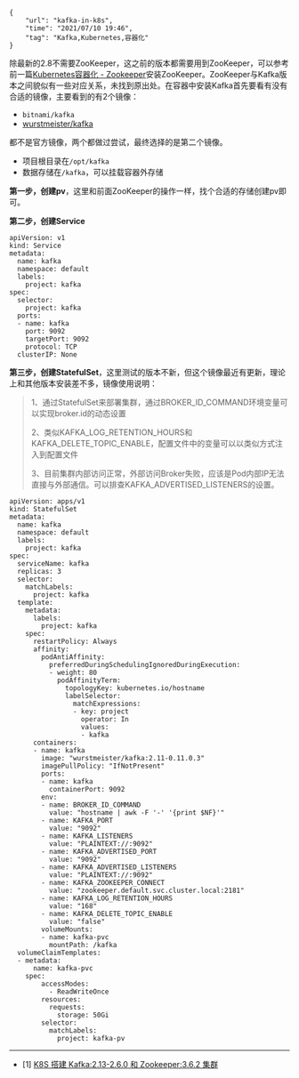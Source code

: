 ```
{
    "url": "kafka-in-k8s",
    "time": "2021/07/10 19:46",
    "tag": "Kafka,Kubernetes,容器化"
}
```

除最新的2.8不需要ZooKeeper，这之前的版本都需要用到ZooKeeper，可以参考前一篇[Kubernetes容器化 - Zookeeper](https://itopic.org/zookeeper-in-k8s.html)安装ZooKeeper。ZooKeeper与Kafka版本之间貌似有一些对应关系，未找到原出处。在容器中安装Kafka首先要看有没有合适的镜像，主要看到的有2个镜像：

- `bitnami/kafka`
- [wurstmeister/kafka](https://github.com/wurstmeister/kafka-docker)

都不是官方镜像，两个都做过尝试，最终选择的是第二个镜像。

- 项目根目录在`/opt/kafka`
- 数据存储在`/kafka`，可以挂载容器外存储

**第一步，创建pv**，这里和前面ZooKeeper的操作一样，找个合适的存储创建pv即可。

**第二步，创建Service**

```
apiVersion: v1
kind: Service
metadata:
  name: kafka
  namespace: default
  labels:
    project: kafka
spec:
  selector:
    project: kafka
  ports:
  - name: kafka
    port: 9092
    targetPort: 9092
    protocol: TCP
  clusterIP: None
```

**第三步，创建StatefulSet**，这里测试的版本不新，但这个镜像最近有更新，理论上和其他版本安装差不多，镜像使用说明：

>1、通过StatefulSet来部署集群，通过BROKER_ID_COMMAND环境变量可以实现broker.id的动态设置
>
>2、类似KAFKA_LOG_RETENTION_HOURS和KAFKA_DELETE_TOPIC_ENABLE，配置文件中的变量可以以类似方式注入到配置文件
>
>3、目前集群内部访问正常，外部访问Broker失败，应该是Pod内部IP无法直接与外部通信。可以排查KAFKA_ADVERTISED_LISTENERS的设置。

```
apiVersion: apps/v1
kind: StatefulSet
metadata:
  name: kafka
  namespace: default
  labels:
    project: kafka
spec:
  serviceName: kafka
  replicas: 3
  selector:
    matchLabels:
      project: kafka
  template:
    metadata:
      labels:
        project: kafka
    spec:
      restartPolicy: Always
      affinity:
        podAntiAffinity:
          preferredDuringSchedulingIgnoredDuringExecution:
          - weight: 80
            podAffinityTerm:
              topologyKey: kubernetes.io/hostname
              labelSelector:
                matchExpressions:
                - key: project
                  operator: In
                  values: 
                  - kafka
      containers:
      - name: kafka
        image: "wurstmeister/kafka:2.11-0.11.0.3"
        imagePullPolicy: "IfNotPresent"
        ports:
        - name: kafka
          containerPort: 9092
        env:
        - name: BROKER_ID_COMMAND
          value: "hostname | awk -F '-' '{print $NF}'"
        - name: KAFKA_PORT
          value: "9092"
        - name: KAFKA_LISTENERS
          value: "PLAINTEXT://:9092"
        - name: KAFKA_ADVERTISED_PORT
          value: "9092"
        - name: KAFKA_ADVERTISED_LISTENERS
          value: "PLAINTEXT://:9092"
        - name: KAFKA_ZOOKEEPER_CONNECT
          value: "zookeeper.default.svc.cluster.local:2181"
        - name: KAFKA_LOG_RETENTION_HOURS
          value: "168"
        - name: KAFKA_DELETE_TOPIC_ENABLE
          value: "false"
        volumeMounts:
        - name: kafka-pvc
          mountPath: /kafka
  volumeClaimTemplates:
  - metadata:
      name: kafka-pvc
    spec:
        accessModes:
          - ReadWriteOnce
        resources:
          requests:
            storage: 50Gi
        selector:
          matchLabels:
            project: kafka-pv

```



---

- [1] [K8S 搭建 Kafka:2.13-2.6.0 和 Zookeeper:3.6.2 集群](https://www.debugger.wiki/article/html/1604647080423925)